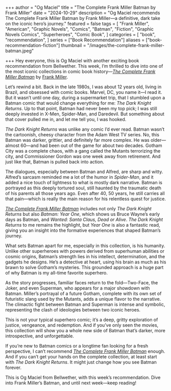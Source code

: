 +++
author = "Og Maciel"
title = "The Complete Frank Miller Batman by Frank Miller"
date = "2024-10-29"
description = "Og Maciel recommends The Complete Frank Miller Batman by Frank Miller—a definitive, dark take on the iconic hero’s journey."
featured = false
tags = [
    "Frank Miller",
    "American",
    "Graphic Novels",
    "Comics",
    "Batman",
    "Fiction",
    "Graphic Novels Comics",
    "Superheroes",
    "Comic Book",
]
categories = [
    "book",
    "recommendation",
]
series = ["Book Recommendation"]
aliases = ["book-recommendation-fiction"]
thumbnail = "/images/the-complete-frank-miller-batman.jpeg"

+++
Hey everyone, this is Og Maciel with another exciting book recommendation from Bellwether. This week, I’m thrilled to dive into one of the most iconic collections in comic book history—[*The Complete Frank Miller Batman*](https://www.goodreads.com/book/show/59963.The_Complete_Frank_Miller_Batman) by [Frank Miller](https://www.goodreads.com/author/show/27153.Frank_Miller).

Let’s rewind a bit. Back in the late 1980s, I was about 12 years old, living in Brazil, and obsessed with comic books. Marvel, DC, you name it—I read it. But it wasn’t until one day, during a supermarket trip, that I stumbled upon a Batman comic that would change everything for me: *The Dark Knight Returns*. Up to that point, Batman had never been my top pick; I was still deeply invested in X-Men, Spider-Man, and Daredevil. But something about that cover pulled me in, and let me tell you, I was hooked.

*The Dark Knight Returns* was unlike any comic I’d ever read. Batman wasn’t the cartoonish, cheesy character from the Adam West TV series. No, this Batman was darker, grittier, and definitely far more complex. He was older—almost 60—and had been out of the game for about two decades. Gotham City was a complete chaos, with a gang called the Mutants terrorizing the city, and Commissioner Gordon was one week away from retirement. And just like that, Batman is pulled back into action.

The dialogues, especially between Batman and Alfred, are sharp and witty. Alfred’s sarcasm reminded me a lot of the humor in *Spider-Man*, and it added a nice touch of lightness to what is mostly dark narrative. Batman is portrayed as this deeply tortured soul, still haunted by the traumatic death of his parents all those years ago. Even after 40, 50 years, he still carries all that pain—which is really the main reason for his relentless quest for justice.

[*The Complete Frank Miller Batman*](https://www.goodreads.com/book/show/59963.The_Complete_Frank_Miller_Batman) includes not only *The Dark Knight Returns* but also *Batman: Year One*, which shows us Bruce Wayne’s early days as Batman, and *Wanted: Santa Claus, Dead or Alive*. *The Dark Knight Returns* to me remains the highlight, but *Year One* is also a fantastic read, giving you an insight into the formative experiences that shaped Batman’s journey.

What sets Batman apart for me, especially in this collection, is his humanity. Unlike other superheroes with powers derived from superhuman abilities or cosmic origins, Batman’s strength lies in his intellect, determination, and the gadgets he designs. He’s a detective at heart, using his brain as much as his brawn to solve Gotham’s mysteries. This grounded approach is a huge part of why Batman is my all-time favorite superhero.

As the story progresses, familiar faces return to the fold—Two-Face, the Joker, and even Superman, who appears for a major showdown with Batman. Miller’s portrayal of a future Gotham, complete with its own set of futuristic slang used by the Mutants, adds a unique flavor to the narrative. The climactic fight between Batman and Superman is intense and symbolic, representing the clash of ideologies between two iconic heroes.

This is not your typical superhero comic; it’s a deep, gritty exploration of justice, vengeance, and redemption. And if you’ve only seen the movies, this collection will show you a whole new side of Batman that’s darker, more introspective, and unforgettable.

If you’re new to Batman comics or a longtime fan looking for a fresh perspective, I can’t recommend [*The Complete Frank Miller Batman*](https://www.goodreads.com/book/show/59963.The_Complete_Frank_Miller_Batman) enough. And if you can’t get your hands on the complete collection, at least start with *The Dark Knight Returns*. It might just change how you see Batman forever.

This is Og Maciel from Bellwether, with this week’s recommendation. Dive into Frank Miller’s Batman, and until next week—keep reading!
